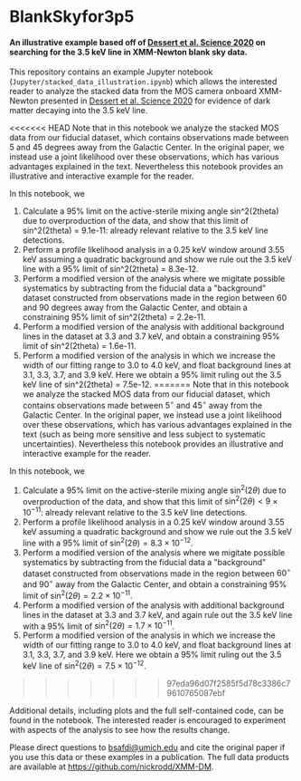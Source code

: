 # BlankSkyfor3p5

#### An illustrative example based off of [Dessert et al. Science 2020](https://science.sciencemag.org/content/367/6485/1465) on searching for the 3.5 keV line in XMM-Newton blank sky data.

This repository contains an example Jupyter notebook (`Jupyter/stacked_data_illustration.ipynb`) which allows the interested reader to analyze the stacked data from the MOS camera onboard XMM-Newton presented in [Dessert et al. Science 2020](https://science.sciencemag.org/content/367/6485/1465) for evidence of dark matter decaying into the 3.5 keV line. 

<<<<<<< HEAD
Note that in this notebook we analyze the stacked MOS data from our fiducial dataset, which contains observations made between 5 and 45 degrees away from the Galactic Center. In the original paper, we instead use a joint likelihood over these observations, which has various advantages explained in the text. Nevertheless this notebook provides an illustrative and interactive example for the reader.

In this notebook, we 
1. Calculate a 95% limit on the active-sterile mixing angle sin^2(2theta) due to overproduction of the data, and show that this limit of sin^2(2theta) = 9.1e-11: already relevant relative to the 3.5 keV line detections.
2. Perform a profile likelihood analysis in a 0.25 keV window around 3.55 keV assuming a quadratic background and show we rule out the 3.5 keV line with a 95% limit of sin^2(2theta) = 8.3e-12.
3. Perform a modified version of the analysis where we migitate possible systematics by subtracting from the fiducial data a "background" dataset constructed from observations made in the region between 60 and 90 degrees away from the Galactic Center, and obtain a constraining 95% limit of sin^2(2theta) = 2.2e-11.
4. Perform a modified version of the analysis with additional background lines in the dataset at 3.3 and 3.7 keV, and obtain a constraining 95% limit of sin^2(2theta) = 1.6e-11. 
5. Perform a modified version of the analysis in which we increase the width of our fitting range to 3.0 to 4.0 keV, and float background lines at 3.1, 3.3, 3.7, and 3.9 keV. Here we obtain a 95% limit ruling out the 3.5 keV line of sin^2(2theta) = 7.5e-12.
=======
Note that in this notebook we analyze the stacked MOS data from our fiducial dataset, which contains observations made between $5^\circ$ and $45^\circ$ away from the Galactic Center. In the original paper, we instead use a joint likelihood over these observations, which has various advantages explained in the text (such as being more sensitive and less subject to systematic uncertainties). Nevertheless this notebook provides an illustrative and interactive example for the reader.

In this notebook, we 
1. Calculate a $95\%$ limit on the active-sterile mixing angle $\sin^2(2\theta)$ due to overproduction of the data, and show that this limit of $\sin^2(2\theta) < 9 \times 10^{-11}$: already relevant relative to the $3.5$ keV line detections.
2. Perform a profile likelihood analysis in a $0.25$ keV window around $3.55$ keV assuming a quadratic background and show we rule out the $3.5$ keV line with a $95\%$ limit of $\sin^2(2\theta) = 8.3 \times 10^{-12}$.
3. Perform a modified version of the analysis where we migitate possible systematics by subtracting from the fiducial data a "background" dataset constructed from observations made in the region between $60^\circ$ and $90^\circ$ away from the Galactic Center, and obtain a constraining $95\%$ limit of $\sin^2(2\theta) = 2.2 \times 10^{-11}$.
4. Perform a modified version of the analysis with additional background lines in the dataset at $3.3$ and $3.7$ keV, and again rule out the $3.5$ keV line with a $95\%$ limit of $\sin^2(2\theta) = 1.7 \times 10^{-11}$. 
5. Perform a modified version of the analysis in which we increase the width of our fitting range to $3.0$ to $4.0$ keV, and float background lines at $3.1$, $3.3$, $3.7$, and $3.9$ keV. Here we obtain a $95\%$ limit ruling out the $3.5$ keV line of $\sin^2(2\theta) = 7.5 \times 10^{-12}$.
>>>>>>> 97eda96d07f2585f5d78c3386c79610765087ebf

Additional details, including plots and the full self-contained code, can be found in the notebook. The interested reader is encouraged to experiment with aspects of the analysis to see how the results change. 

Please direct questions to bsafdi@umich.edu and cite the original paper if you use this data or these examples in a publication. The full data products are available at https://github.com/nickrodd/XMM-DM.
